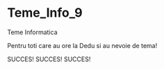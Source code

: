 # Teme_Info_9
Teme Informatica

Pentru toti care au ore la Dedu si au nevoie de tema!

SUCCES!
SUCCES!
SUCCES!
